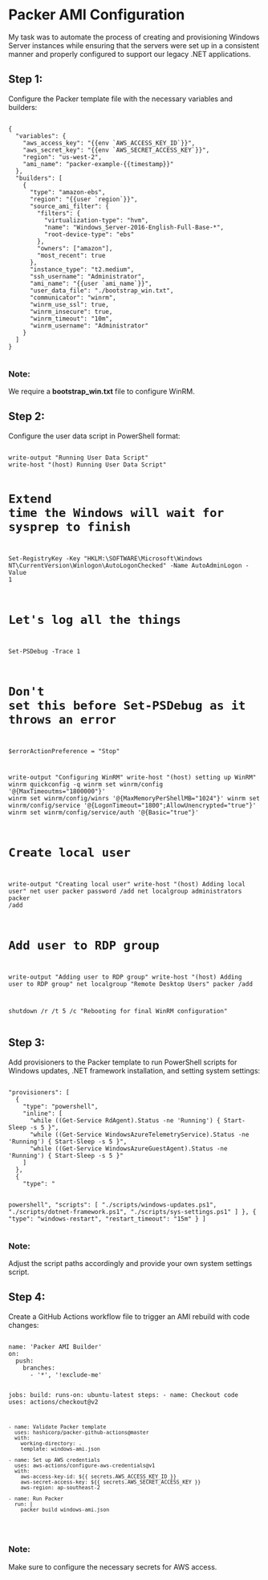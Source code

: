 <!DOCTYPE html>
<html>
<head>
  <title>Packer AMI Configuration</title>
</head>
<body>
  <h1>Packer AMI Configuration</h1>
<p>My task was to automate the process of creating and provisioning Windows Server instances while ensuring that the servers were set up in a consistent manner and properly configured to support our legacy .NET applications.</p>

  <h2>Step 1:</h2>
  <p>Configure the Packer template file with the necessary variables and builders:</p>
  <pre><code class="language-json">
{
  "variables": {
    "aws_access_key": "{{env `AWS_ACCESS_KEY_ID`}}",
    "aws_secret_key": "{{env `AWS_SECRET_ACCESS_KEY`}}",
    "region": "us-west-2",
    "ami_name": "packer-example-{{timestamp}}"
  },
  "builders": [
    {
      "type": "amazon-ebs",
      "region": "{{user `region`}}",
      "source_ami_filter": {
        "filters": {
          "virtualization-type": "hvm",
          "name": "Windows_Server-2016-English-Full-Base-*",
          "root-device-type": "ebs"
        },
        "owners": ["amazon"],
        "most_recent": true
      },
      "instance_type": "t2.medium",
      "ssh_username": "Administrator",
      "ami_name": "{{user `ami_name`}}",
      "user_data_file": "./bootstrap_win.txt",
      "communicator": "winrm",
      "winrm_use_ssl": true,
      "winrm_insecure": true,
      "winrm_timeout": "10m",
      "winrm_username": "Administrator"
    }
  ]
}
  </code></pre>

  <h3>Note:</h3>
  <p>We require a <strong>bootstrap_win.txt</strong> file to configure WinRM.</p>

  <h2>Step 2:</h2>
  <p>Configure the user data script in PowerShell format:</p>
  <pre><code class="language-powershell">
write-output "Running User Data Script"
write-host "(host) Running User Data Script"

# Extend time the Windows will wait for sysprep to finish

Set-RegistryKey -Key "HKLM:\SOFTWARE\Microsoft\Windows NT\CurrentVersion\Winlogon\AutoLogonChecked" -Name AutoAdminLogon -Value 1

# Let's log all the things

Set-PSDebug -Trace 1

# Don't set this before Set-PSDebug as it throws an error

$errorActionPreference = "Stop"

write-output "Configuring WinRM"
write-host "(host) setting up WinRM"
winrm quickconfig -q
winrm set winrm/config '@{MaxTimeoutms="1800000"}'
winrm set winrm/config/winrs '@{MaxMemoryPerShellMB="1024"}'
winrm set winrm/config/service '@{LogonTimeout="1800";AllowUnencrypted="true"}'
winrm set winrm/config/service/auth '@{Basic="true"}'

# Create local user

write-output "Creating local user"
write-host "(host) Adding local user"
net user packer password /add
net localgroup administrators packer /add

# Add user to RDP group

write-output "Adding user to RDP group"
write-host "(host) Adding user to RDP group"
net localgroup "Remote Desktop Users" packer /add

shutdown /r /t 5 /c "Rebooting for final WinRM configuration"
</code></pre>

  <h2>Step 3:</h2>
  <p>Add provisioners to the Packer template to run PowerShell scripts for Windows updates, .NET framework installation, and setting system settings:</p>
  <pre><code class="language-json">
"provisioners": [
  {
    "type": "powershell",
    "inline": [
      "while ((Get-Service RdAgent).Status -ne 'Running') { Start-Sleep -s 5 }",
      "while ((Get-Service WindowsAzureTelemetryService).Status -ne 'Running') { Start-Sleep -s 5 }",
      "while ((Get-Service WindowsAzureGuestAgent).Status -ne 'Running') { Start-Sleep -s 5 }"
    ]
  },
  {
    "type": "

powershell",
"scripts": [
"./scripts/windows-updates.ps1",
"./scripts/dotnet-framework.ps1",
"./scripts/sys-settings.ps1"
]
},
{
"type": "windows-restart",
"restart_timeout": "15m"
}
]
</code></pre>

  <h3>Note:</h3>
  <p>Adjust the script paths accordingly and provide your own system settings script.</p>

  <h2>Step 4:</h2>
  <p>Create a GitHub Actions workflow file to trigger an AMI rebuild with code changes:</p>
  <pre><code class="language-yml">
name: 'Packer AMI Builder'
on:
  push:
    branches:
      - '*', '!exclude-me'

jobs:
build:
runs-on: ubuntu-latest
steps: - name: Checkout code
uses: actions/checkout@v2

    - name: Validate Packer template
      uses: hashicorp/packer-github-actions@master
      with:
        working-directory: .
        template: windows-ami.json

    - name: Set up AWS credentials
      uses: aws-actions/configure-aws-credentials@v1
      with:
        aws-access-key-id: ${{ secrets.AWS_ACCESS_KEY_ID }}
        aws-secret-access-key: ${{ secrets.AWS_SECRET_ACCESS_KEY }}
        aws-region: ap-southeast-2

    - name: Run Packer
      run: |
        packer build windows-ami.json

</code></pre>

  <h3>Note:</h3>
  <p>Make sure to configure the necessary secrets for AWS access.</p>
</body>
</html>
